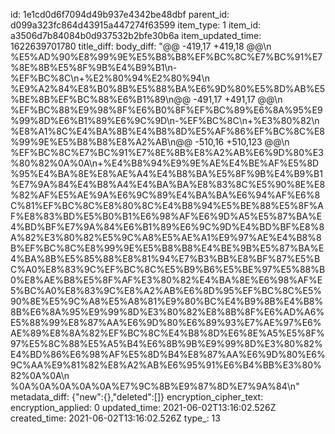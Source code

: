 id: 1e1cd0d6f7094d49b937e4342be48dbf
parent_id: d099a323fc864d43915a447274f63599
item_type: 1
item_id: a3506d7b84084b0d937532b2bfe30b6a
item_updated_time: 1622639701780
title_diff: 
body_diff: "@@ -419,17 +419,18 @@\\n %E5%AD%90%E8%99%9E%E5%B8%B8%EF%BC%8C%E7%BC%91%E7%8E%8B%E5%8F%9B%E4%B9%B1\\n-%EF%BC%8C\\n+%E2%80%94%E2%80%94\\n %E9%A2%84%E8%B0%8B%E5%88%BA%E6%9D%80%E5%8D%AB%E5%BE%8B%EF%BC%88%E6%B1%89\\n@@ -491,17 +491,17 @@\\n %EF%BC%88%E9%98%8F%E6%B0%8F%EF%BC%89%E6%8A%95%E9%99%8D%E6%B1%89%E6%9C%9D\\n-%EF%BC%8C\\n+%E3%80%82\\n %E8%A1%8C%E4%BA%8B%E4%B8%8D%E5%AF%86%EF%BC%8C%E8%99%9E%E5%B8%B8%E8%A2%AB\\n@@ -510,16 +510,123 @@\\n %EF%BC%8C%E7%BC%91%E7%8E%8B%E8%A2%AB%E6%9D%80%E3%80%82%0A%0A\\n+%E4%B8%94%E9%9E%AE%E4%BE%AF%E5%8D%95%E4%BA%8E%E8%AE%A4%E4%B8%BA%E5%8F%9B%E4%B9%B1%E7%9A%84%E4%B8%A4%E4%BA%BA%E8%83%8C%E5%90%8E%E8%82%AF%E5%AE%9A%E6%9C%89%E4%BA%BA%E6%94%AF%E6%8C%81%EF%BC%8C%E8%80%8C%E4%B8%94%E5%BE%88%E5%8F%AF%E8%83%BD%E5%B0%B1%E6%98%AF%E6%9D%A5%E5%87%BA%E4%BD%BF%E7%9A%84%E6%B1%89%E6%9C%9D%E4%BD%BF%E8%8A%82%E3%80%82%E5%9C%A8%E5%AE%A1%E9%97%AE%E4%B8%8B%EF%BC%8C%E8%99%9E%E5%B8%B8%E4%BE%9B%E5%87%BA%E4%BA%8B%E5%85%88%E8%81%94%E7%B3%BB%E8%BF%87%E5%BC%A0%E8%83%9C%EF%BC%8C%E5%B9%B6%E5%BE%97%E5%88%B0%E8%AE%B8%E5%8F%AF%E3%80%82%E4%BA%8E%E6%98%AF%E5%BC%A0%E8%83%9C%E8%A2%AB%E6%8D%95%EF%BC%8C%E5%90%8E%E5%9C%A8%E5%A8%81%E9%80%BC%E4%B9%8B%E4%B8%8B%E6%8A%95%E9%99%8D%E3%80%82%E8%8B%8F%E6%AD%A6%E5%88%99%E8%87%AA%E6%9D%80%E6%89%93%E7%AE%97%E6%AE%89%E8%8A%82%EF%BC%8C%E4%B8%8D%E6%8E%A5%E5%8F%97%E5%8C%88%E5%A5%B4%E6%8B%9B%E9%99%8D%E3%80%82%E4%BD%86%E6%98%AF%E5%8D%B4%E8%87%AA%E6%9D%80%E6%9C%AA%E9%81%82%E8%A2%AB%E6%95%91%E6%B4%BB%E3%80%82%0A%0A\\n %0A%0A%0A%0A%0A%E7%9C%8B%E9%87%8D%E7%9A%84\\n"
metadata_diff: {"new":{},"deleted":[]}
encryption_cipher_text: 
encryption_applied: 0
updated_time: 2021-06-02T13:16:02.526Z
created_time: 2021-06-02T13:16:02.526Z
type_: 13